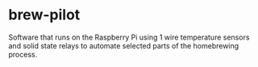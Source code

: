 brew-pilot
==========

Software that runs on the Raspberry Pi using 1 wire temperature sensors and solid state relays to automate selected parts of the homebrewing process.
